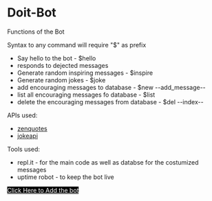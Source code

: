 # Doit-Bot

<!-- <hr> -->
<div>
        <p>Functions of the Bot<br></p>
        <p>Syntax to any command will require "$" as prefix <br> </p>
        <ul>
            <li>Say hello to the bot - $hello</li>
            <li>responds to dejected messages</li>
            <li>Generate random inspiring messages - $inspire</li>
            <li>Generate random jokes - $joke</li>
            <li>add encouraging messages to database - $new --add_message--</li>
            <li>list all encouraging messages fo database - $list</li>
            <li>delete the encouraging messages from database - $del --index--</li>
        </ul>
    </div>
    <div>
        <p>APIs used: <br></p>
        <ul>
            <li><a href="https://zenquotes.io/">zenquotes</a></li>
            <li><a href="https://sv443.net/jokeapi/v2/">jokeapi</a></li>
        </ul>
        <p>Tools used: <br></p>
        <ul>
            <li>repl.it - for the main code as well as databse for the costumized messages</li>
            <li>uptime robot - to keep the bot live</li>
        </ul>
    </div>
    <a href="https://discord.com/api/oauth2/authorize?client_id=924309979224231948&permissions=292259293271&scope=bot" style="background-color: rgb(0, 0, 0); color: rgb(255, 255, 255);">Click Here to Add the bot</a>
